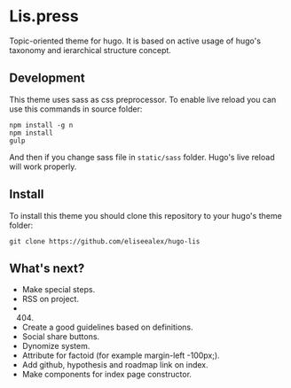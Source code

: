 # Lis.press
Topic-oriented theme for hugo. It is based on active usage of hugo's taxonomy and ierarchical structure concept.

## Development
This theme uses sass as css preprocessor. To enable live reload you can use this commands in source folder:

```
npm install -g n
npm install
gulp
```

And then if you change sass file in `static/sass` folder. Hugo's live reload will work properly.

## Install
To install this theme you should clone this repository to your hugo's theme folder:

```
git clone https://github.com/eliseealex/hugo-lis
```

## What's next?
- Make special steps.
- RSS on project.
- 404.
- Create a good guidelines based on definitions.
- Social share buttons.
- Dynomize system.
- Attribute for factoid (for example margin-left -100px;).
- Add github, hypothesis and roadmap link on index.
- Make components for index page constructor.